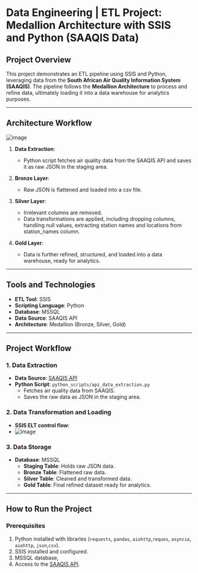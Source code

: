 # Data Engineering | ETL Project: Medallion Architecture with SSIS and Python (SAAQIS Data)

## Project Overview
This project demonstrates an ETL pipeline using SSIS and Python, leveraging data from the **South African Air Quality Information System (SAAQIS)**. The pipeline follows the **Medallion Architecture** to process and refine data, ultimately loading it into a data warehouse for analytics purposes.

---

## Architecture Workflow
![image](https://github.com/user-attachments/assets/c518d358-6676-4bae-b19e-a547f65de0f1)

1. **Data Extraction**:
   - Python script fetches air quality data from the SAAQIS API and saves it as raw JSON in the staging area.
   
2. **Bronze Layer**:
   - Raw JSON is flattened and loaded into a csv file.

3. **Silver Layer**:
   - Irrelevant columns are removed.
   - Data transformations are applied, including dropping columns, handling null values, extracting station names and locations from station_names column.

4. **Gold Layer**:
   - Data is further refined, structured, and loaded into a data warehouse, ready for analytics.

---

## Tools and Technologies
- **ETL Tool**: SSIS
- **Scripting Language**: Python
- **Database**: MSSQL
- **Data Source**: SAAQIS API
- **Architecture**: Medallion (Bronze, Silver, Gold)

---

## Project Workflow

### 1. Data Extraction
- **Data Source**: [SAAQIS API](https://saaqis.environment.gov.za/)
- **Python Script**: `python_scripts/api_data_extraction.py`
  - Fetches air quality data from SAAQIS.
  - Saves the raw data as JSON in the staging area.

### 2. Data Transformation and Loading
- **SSIS ELT control flow**:
- ![image](https://github.com/user-attachments/assets/3d782cc1-8cd0-460b-95f1-8b8d5e10be20)



### 3. Data Storage
- **Database**: MSSQL
  - **Staging Table**: Holds raw JSON data.
  - **Bronze Table**: Flattened raw data.
  - **Silver Table**: Cleaned and transformed data.
  - **Gold Table**: Final refined dataset ready for analytics.

---

## How to Run the Project

### Prerequisites
1. Python installed with libraries (`requests`, `pandas`, `aiohttp`,`reques`, `asyncio`, `aiohttp`, `json`,`csv`).
2. SSIS installed and configured.
3. MSSQL database,
4. Access to the [SAAQIS API](https://saaqis.environment.gov.za/).

